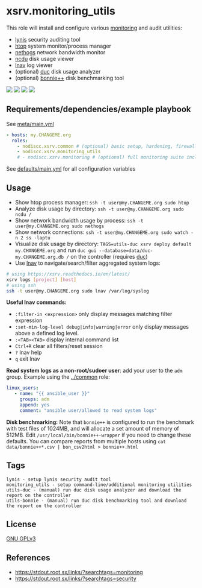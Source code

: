 # xsrv.monitoring_utils

This role will install and configure various [monitoring](../monitoring) and audit utilities:
- [lynis](https://cisofy.com/lynis/) security auditing tool
- [htop](https://hisham.hm/htop/) system monitor/process manager
- [nethogs](https://github.com/raboof/nethogs) network bandwidth monitor
- [ncdu](https://en.wikipedia.org/wiki/Ncdu) disk usage viewer
- [lnav](https://lnav.org/) log viewer
- (optional) [duc](https://duc.zevv.nl/) disk usage analyzer
- (optional) [bonnie++](https://duc.zevv.nl/) disk benchmarking tool

[![](https://screenshots.debian.net/shrine/screenshot/14778/simage/small-452873bef369d0f5e75810ae017f68a8.png)](https://screenshots.debian.net/package/htop)
[![](https://screenshots.debian.net/shrine/screenshot/1778/simage/small-0c752cadb8feb5a6b61ce71ac57297de.png)](https://screenshots.debian.net/package/ncdu)
[![](https://screenshots.debian.net/shrine/screenshot/24326/simage/small-1167322e1240250cff9315a66de3a8be.png)](https://screenshots.debian.net/package/duc)
[![](https://screenshots.debian.net/shrine/screenshot/24938/simage/small-5281f76ba280900d7b9c4a6e10476ada.png)](https://screenshots.debian.net/package/bonnie++)


## Requirements/dependencies/example playbook

See [meta/main.yml](meta/main.yml)

```yaml
- hosts: my.CHANGEME.org
  roles:
    - nodiscc.xsrv.common # (optional) basic setup, hardening, firewall
    - nodiscc.xsrv.monitoring_utils
    # - nodiscc.xsrv.monitoring # (optional) full monitoring suite including monitoring_utils
```

See [defaults/main.yml](defaults/main.yml) for all configuration variables


## Usage

- Show htop process manager: `ssh -t user@my.CHANGEME.org sudo htop`
- Analyze disk usage by directory: `ssh -t user@my.CHANGEME.org sudo ncdu /`
- Show network bandwidth usage by process: `ssh -t user@my.CHANGEME.org sudo nethogs`
- Show network connections: `ssh -t user@my.CHANGEME.org sudo watch -n 2 ss -laptu`
- Visualize disk usage by directory: `TAGS=utils-duc xsrv deploy default my.CHANGEME.org` and run `duc gui --database=data/duc-my.CHANGEME.org.db /` on the controller (requires [duc](https://packages.debian.org/bookworm/duc))
- Use [lnav](https://docs.lnav.org/) to navigate/search/filter aggregated system logs:

```bash
# using https://xsrv.readthedocs.io/en/latest/
xsrv logs [project] [host]
# using ssh
ssh -t user@my.CHANGEME.org sudo lnav /var/log/syslog
```

**Useful lnav commands:**
- `:filter-in <expression>` only display messages matching filter expression
- `:set-min-log-level debug|info|warning|error` only display messages above a defined log level.
- `:<TAB><TAB>` display internal command list
- `Ctrl+R` clear all filters/reset session
- `?` lnav help
- `q` exit lnav

**Read system logs as a non-root/sudoer user**: add your user to the `adm` group. Example using the [../common](common) role:

```yaml
linux_users:
   - name: "{{ ansible_user }}"
     groups: adm
     append: yes
     comment: "ansible user/allowed to read system logs"
```

**Disk benchmarking:** Note that `bonnie++` is configured to run the benchmark with test files of 1024MB, and will allocate a set amount of memory of 512MB. Edit `/usr/local/bin/bonnie++-wrapper` if you need to change these defaults. You can compare reports from multiple hosts using `cat data/bonnie++*.csv | bon_csv2html > bonnie++.html`


## Tags

<!--BEGIN TAGS LIST-->
```
lynis - setup lynis security audit tool
monitoring_utils - setup command-line/additional monitoring utilities
utils-duc - (manual) run duc disk usage analyzer and download the report on the controller
utils-bonnie - (manual) run duc disk benchmarking tool and download the report on the controller
```
<!--END TAGS LIST-->


## License

[GNU GPLv3](../../LICENSE)


## References

- https://stdout.root.sx/links/?searchtags=monitoring
- https://stdout.root.sx/links/?searchtags=security
